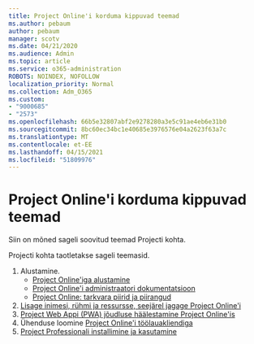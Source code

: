 ```yaml
---
title: Project Online'i korduma kippuvad teemad
ms.author: pebaum
author: pebaum
manager: scotv
ms.date: 04/21/2020
ms.audience: Admin
ms.topic: article
ms.service: o365-administration
ROBOTS: NOINDEX, NOFOLLOW
localization_priority: Normal
ms.collection: Adm_O365
ms.custom:
- "9000685"
- "2573"
ms.openlocfilehash: 66b5e32807abf2e9278280a3e5c91ae4eb6e31b0
ms.sourcegitcommit: 8bc60ec34bc1e40685e3976576e04a2623f63a7c
ms.translationtype: MT
ms.contentlocale: et-EE
ms.lasthandoff: 04/15/2021
ms.locfileid: "51809976"
---
```

# <a name="project-online-frequently-requested-topics"></a>Project Online'i korduma kippuvad teemad

Siin on mõned sageli soovitud teemad Projecti kohta.

Projecti kohta taotletakse sageli teemasid.
1.  Alustamine. 
    -   [Project Online'iga alustamine](https://docs.microsoft.com/projectonline/get-started-with-project-online) 
    -   [Project Online'i administraatori dokumentatsioon](https://docs.microsoft.com/projectonline/project-online) 
    -   [Project Online: tarkvara piirid ja piirangud](https://docs.microsoft.com/ProjectOnline/project-online-software-boundaries-and-limits) 
2.  [Lisage inimesi, rühmi ja ressursse, seejärel jagage Project Online'i](https://docs.microsoft.com/projectonline/step-2-add-people-to-project-online) 
3.  [Project Web Appi (PWA) jõudluse häälestamine Project Online'is](https://docs.microsoft.com/projectonline/tune-project-online-performance)
4.  Ühenduse loomine [Project Online'i töölauakliendiga](https://docs.microsoft.com/projectonline/connect-to-project-online-with-the-project-online-desktop-client) 
5.  [Project Professionali installimine ja kasutamine](https://support.office.com/article/install-project-7059249b-d9fe-4d61-ab96-5c5bf435f281) 

